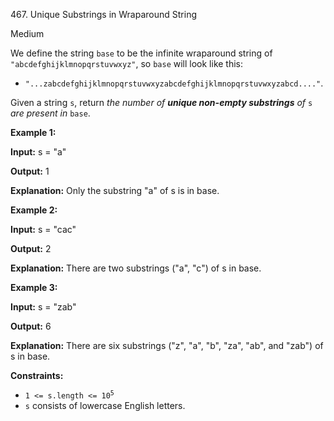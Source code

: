 467\. Unique Substrings in Wraparound String

Medium

We define the string `base` to be the infinite wraparound string of `"abcdefghijklmnopqrstuvwxyz"`, so `base` will look like this:

*   `"...zabcdefghijklmnopqrstuvwxyzabcdefghijklmnopqrstuvwxyzabcd...."`.

Given a string `s`, return _the number of **unique non-empty substrings** of_ `s` _are present in_ `base`.

**Example 1:**

**Input:** s = "a"

**Output:** 1

**Explanation:** Only the substring "a" of s is in base.

**Example 2:**

**Input:** s = "cac"

**Output:** 2

**Explanation:** There are two substrings ("a", "c") of s in base.

**Example 3:**

**Input:** s = "zab"

**Output:** 6

**Explanation:** There are six substrings ("z", "a", "b", "za", "ab", and "zab") of s in base.

**Constraints:**

*   <code>1 <= s.length <= 10<sup>5</sup></code>
*   `s` consists of lowercase English letters.